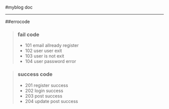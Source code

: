 #myblog doc
***
##errocode
> ### fail code
> * 101 email allready register
> * 102 user user exit
> * 103 user is not exit
> * 104 user password error

> ### success code
> * 201 register success
> * 202 login success
> * 203 post success
> * 204 update post success
